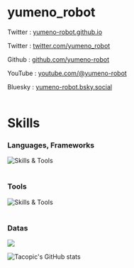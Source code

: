 

# yumeno_robot
Twitter : [yumeno-robot.github.io](https://yumeno-robot.github.io) 

Twitter : [twitter.com/yumeno_robot](https://twitter.com/yumeno_robot) 

Github : [github.com/yumeno-robot](https://github.com/yumeno-robot) 

YouTube : [youtube.com/@yumeno-robot](https://www.youtube.com/@yumeno-robot) 

Bluesky : [yumeno-robot.bsky.social](https://bsky.app/profile/yumeno-robot.bsky.social) 
<br /><br />



# Skills
<table>

### Languages, Frameworks
![Skills & Tools](https://skillicons.dev/icons?i=arduino,c,cpp,cs,py,html,css,js,raspberrypi)
 <br /><br />

### Tools
![Skills & Tools](https://skillicons.dev/icons?i=vscode,unity,github,discord,git,ai,twitter,gmail)
 <br /><br />


### Datas
![](https://github-readme-stats.vercel.app/api/top-langs?username=yumeno-robot&show_icons=true&locale=en&layout=compact)

![Tacopic's GitHub stats](https://github-readme-stats.vercel.app/api?username=yumeno-robot&show_icons=true&theme=vue-dark)   
</table>
 
